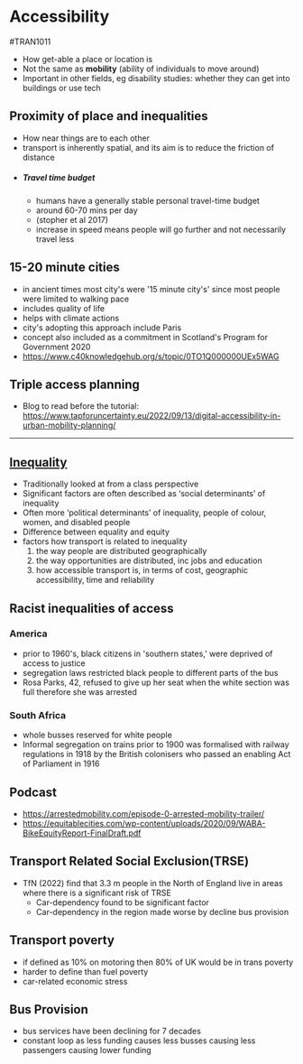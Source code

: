# Accessibility
#TRAN1011
- How get-able a place or location is
- Not the same as **mobility** (ability of individuals to move around)
- Important in other fields, eg disability studies: whether they can get into buildings or use tech
## Proximity of place and inequalities
- How near things are to each other
- transport is inherently spatial, and its aim is to reduce the friction of distance
- ##### Travel time budget
	- humans have a generally stable personal travel-time budget
	- around 60-70 mins per day
	- (stopher et al 2017)
	- increase in speed means people will go further and not necessarily travel less
## 15-20 minute cities
- in ancient times most city's were '15 minute city's' since most people were limited to walking pace
- includes quality of life
- helps with climate actions
- city's adopting this approach include Paris
- concept also included as a commitment in Scotland's Program for Government 2020
- https://www.c40knowledgehub.org/s/topic/0TO1Q000000UEx5WAG
## Triple access planning
- Blog to read before the tutorial:
	https://www.tapforuncertainty.eu/2022/09/13/digital-accessibility-in-urban-mobility-planning/
---
## [Inequality](Economics%20in%20Transport.md)
- Traditionally looked at from a class perspective
- Significant factors are often described as ‘social determinants’ of inequality
- Often more ‘political determinants’ of inequality, people of colour, women, and disabled people
- Difference between equality and equity
- factors how transport is related to inequality
	1. the way people are distributed geographically
	2. the way opportunities are distributed, inc jobs and education
	3. how accessible transport is, in terms of cost, geographic accessibility, time and reliability
## Racist inequalities of access
### America
- prior to 1960's, black citizens in 'southern states,' were deprived of access to justice
- segregation laws restricted black people to different parts of the bus
- Rosa Parks, 42, refused to give up her seat when the white section was full therefore she was arrested
### South Africa
- whole busses reserved for white people
- Informal segregation on trains prior to 1900 was formalised with railway regulations in 1918 by the British colonisers who passed an enabling Act of Parliament in 1916
## Podcast
- https://arrestedmobility.com/episode-0-arrested-mobility-trailer/
- https://equitablecities.com/wp-content/uploads/2020/09/WABA-BikeEquityReport-FinalDraft.pdf
## Transport Related Social Exclusion(TRSE)
- TfN (2022) find that 3.3 m people in the North of England live in areas where there is a significant risk of TRSE
	- Car-dependency found to be significant factor
	- Car-dependency in the region made worse by decline bus provision
## Transport poverty
- if defined as 10% on motoring then 80% of UK would be in trans poverty
- harder to define than fuel poverty
- car-related economic stress
## Bus Provision
- bus services have been declining for 7 decades
- constant loop as less funding causes less busses causing less passengers causing lower funding
